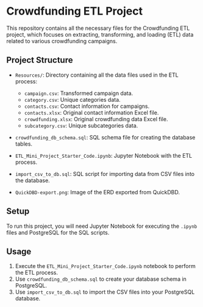 # Crowdfunding ETL Project

This repository contains all the necessary files for the Crowdfunding ETL project, which focuses on extracting, transforming, and loading (ETL) data related to various crowdfunding campaigns.

## Project Structure

- `Resources/`: Directory containing all the data files used in the ETL process:
  - `campaign.csv`: Transformed campaign data.
  - `category.csv`: Unique categories data.
  - `contacts.csv`: Contact information for campaigns.
  - `contacts.xlsx`: Original contact information Excel file.
  - `crowdfunding.xlsx`: Original crowdfunding data Excel file.
  - `subcategory.csv`: Unique subcategories data.


- `crowdfunding_db_schema.sql`: SQL schema file for creating the database tables.

- `ETL_Mini_Project_Starter_Code.ipynb`: Jupyter Notebook with the ETL process.

- `import_csv_to_db.sql`: SQL script for importing data from CSV files into the database.

- `QuickDBD-export.png`: Image of the ERD exported from QuickDBD.

## Setup

To run this project, you will need Jupyter Notebook for executing the `.ipynb` files and PostgreSQL for the SQL scripts.

## Usage

1. Execute the `ETL_Mini_Project_Starter_Code.ipynb` notebook to perform the ETL process.
2. Use `crowdfunding_db_schema.sql` to create your database schema in PostgreSQL.
3. Use `import_csv_to_db.sql` to import the CSV files into your PostgreSQL database.
